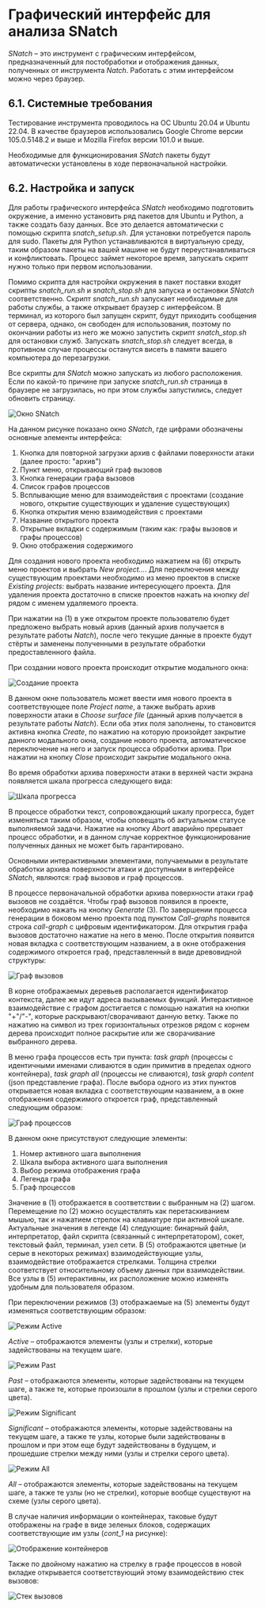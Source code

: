 <div style="page-break-before:always;">
</div>

# <a name="snatch"></a>Графический интерфейс для анализа SNatch
  
*SNatch* – это инструмент с графическим интерфейсом, предназначенный для постобработки и отображения данных, полученных от инструмента *Natch*. Работать с этим интерфейсом можно через браузер.

## 6.1. Системные требования

Тестирование инструмента проводилось на ОС Ubuntu 20.04 и Ubuntu 22.04. В качестве браузеров использовались Google Chrome версии 105.0.5148.2 и выше и Mozilla Firefox версии 101.0 и выше.

Необходимые для функционирования *SNatch* пакеты будут автоматически установлены в ходе первоначальной настройки.

## 6.2. Настройка и запуск

Для работы графического интерфейса *SNatch* необходимо подготовить окружение, а именно установить ряд пакетов для Ubuntu и Python, а также создать базу данных. Все это делается автоматически с помощью скрипта *snatch_setup.sh*. Для установки потребуется пароль для sudo. Пакеты для Python устанавливаются в виртуальную среду, таким образом пакеты на вашей машине не будут переустанавливаться и конфликтовать. Процесс займет некоторое время, запускать скрипт нужно только при первом использовании.

Помимо скрипта для настройки окружения в пакет поставки входят скрипты *snatch_run.sh* и *snatch_stop.sh* для запуска и остановки *SNatch* соответственно. Скрипт *snatch_run.sh* запускает необходимые для работы службы, а также открывает браузер с интерфейсом. В терминал, из которого был запущен скрипт, будут приходить сообщения от сервера, однако, он свободен для использования, поэтому по окончании работы из него же можно запустить скрипт *snatch_stop.sh* для остановки служб. Запускать *snatch_stop.sh* следует всегда, в противном случае процессы останутся висеть в памяти вашего компьютера до перезагрузки.

Все скрипты для *SNatch* можно запускать из любого расположения. Если по какой-то причине при запуске
*snatch_run.sh* страница в браузере не загрузилась, но при этом службы запустились, следует обновить страницу.

![Окно SNatch](https://raw.githubusercontent.com/ispras/natch/main/images/snatch/snatch_interface.png)
  
На данном рисунке показано окно *SNatch*, где цифрами обозначены основные элементы интерфейса:

1. Кнопка для повторной загрузки архив с файлами поверхности атаки (далее просто: "архив")
2. Пункт меню, открывающий граф вызовов
3. Кнопка генерации графа вызовов
4. Список графов процессов
5. Всплывающие меню для взаимодействия с проектами (создание нового, открытие существующих и удаление существующих)
6. Кнопка открытия меню взаимодействия с проектами
7. Название открытого проекта
8. Открытые вкладки с содержимым (таким как: графы вызовов и графы процессов)
9. Окно отображения содержимого

Для создания нового проекта необходимо нажатием на (6) открыть меню проектов и выбрать *New project...*. Для переключения между существующим проектами необходимо из меню проектов в списке *Existing projects:* выбрать название интересующего проекта. Для удаления проекта достаточно в списке проектов нажать на кнопку *del* рядом с именем удаляемого проекта.

При нажатии на (1) в уже открытом проекте пользователю будет предложено выбрать новый архив (данный архив получается в результате работы *Natch*), после чего текущие данные в проекте будут стёрты и заменены полученными в результате обработки предоставленного файла.

При создании нового проекта происходит открытие модального окна:

![Создание проекта](https://raw.githubusercontent.com/ispras/natch/main/images/snatch/snatch_newproj.png)

В данном окне пользователь может ввести имя нового проекта в соответствующее поле *Project name*,
а также выбрать архив поверхности атаки в *Choose surface file* (данный архив получается в результате работы *Natch*). Если оба этих поля заполнены, то становится активна кнопка *Create*, по нажатию на которую произойдет закрытие данного модального окна, создание нового проекта, автоматическое переключение на него и запуск процесса обработки архива. При нажатии на кнопку *Close* происходит закрытие модального окна.

Во время обработки архива поверхности атаки в верхней части экрана появляется шкала прогресса следующего вида:
 
![Шкала прогресса](https://raw.githubusercontent.com/ispras/natch/main/images/snatch/snatch_progressbar.png)

В процессе обработки текст, сопровождающий шкалу прогресса, будет изменяться таким образом, чтобы оповещать об актуальном статусе выполняемой задачи. Нажатие на кнопку *Abort* аварийно прерывает процесс обработки, и в данном случае корректное функционирование полученных данных не может быть гарантировано.

Основными интерактивными элементами, получаемыми в результате обработки архива поверхности атаки
и доступными в интерфейсе *SNatch*, являются: граф вызовов и граф процессов.

В процессе первоначальной обработки архива поверхности атаки граф вызовов не создаётся. Чтобы граф вызовов появился в проекте, необходимо нажать на кнопку *Generate* (3). По завершении процесса генерации в боковом меню проекта под пунктом *Call-graphs* появится строка *call-graph* с цифровым идентификатором. Для открытия графа вызовов достаточно нажатие на него в меню. После открытия появится новая вкладка с соответствующим названием, а в окне отображения содержимого откроется граф, представленный в виде древовидной структуры:

![Граф вызовов](https://raw.githubusercontent.com/ispras/natch/main/images/snatch/snatch_cgraph_overview.png)

В корне отображаемых деревьев располагается идентификатор контекста, далее же идут адреса
вызываемых функций. Интерактивное взаимодействие с графом достигается с помощью нажатия на кнопки "+"/"-", которые раскрывают/сворачивают данную ветку. Также по нажатию на символ из трех горизонтальных отрезков рядом с корнем дерева происходит полное раскрытие или же сворачивание выбранного дерева.

В меню графа процессов есть три пункта: *task graph* (процессы с идентичными именами сливаются в один
примитив в пределах одного контейнера), *task graph all* (процессы не сливаются), *task graph content* (json представление графа). После выбора одного из этих пунктов открывается новая вкладка с соответствующим названием, а в окне отображения содержимого откроется граф, представленный следующим образом:

![Граф процессов](https://raw.githubusercontent.com/ispras/natch/main/images/snatch/snatch_tgraph_ui.png)

В данном окне присутствуют следующие элементы:

1. Номер активного шага выполнения
2. Шкала выбора активного шага выполнения
3. Выбор режима отображения графа
4. Легенда графа
5. Граф процессов

Значение в (1) отображается в соответствии с выбранным на (2) шагом. Перемещение по (2) можно осуществлять как перетаскиванием мышью, так и нажатием стрелок на клавиатуре при активной шкале.
Актуальные значения в легенде (4) следующие: бинарный файл, интерпретатор, файл скрипта (связанный с интерпретатором), сокет, текстовый файл, терминал, узел сети.
В (5) отображаются цветные (и серые в некоторых режимах) взаимодействующие узлы, взаимодействие
отображается стрелками. Толщина стрелки соответствует относительному объему данных при взаимодействии. Все узлы в (5) интерактивны, их расположение можно изменять удобным для пользователя образом.

При переключении режимов (3) отображаемые на (5) элементы будут изменяться соответствующим образом:

![Режим Active](https://raw.githubusercontent.com/ispras/natch/main/images/snatch/snatch_tgraph_active.png)

*Active* – отображаются элементы (узлы и стрелки), которые задействованы на текущем шаге.

![Режим Past](https://raw.githubusercontent.com/ispras/natch/main/images/snatch/snatch_tgraph_past.png)

*Past* – отображаются элементы, которые задействованы на текущем шаге, а также те, которые произошли в прошлом (узлы и стрелки серого цвета).

![Режим Significant](https://raw.githubusercontent.com/ispras/natch/main/images/snatch/snatch_tgraph_signif.png)

*Significant* – отображаются элементы, которые задействованы на текущем шаге, а также те узлы, которые были задействованы в прошлом и при этом еще будут задействованы в будущем, и прошедшие стрелки между ними (узлы и стрелки серого цвета).

![Режим All](https://raw.githubusercontent.com/ispras/natch/main/images/snatch/snatch_tgraph_all.png)

*All* – отображаются элементы, которые задействованы на текущем шаге, а также те узлы (но не стрелки), которые вообще существуют на схеме (узлы серого цвета).

В случае наличия информации о контейнерах, таковые будут отображены на графе в виде зеленых блоков, содержащих соответствующие им узлы (*cont_1* на рисунке):

![Отображение контейнеров](https://raw.githubusercontent.com/ispras/natch/main/images/snatch/snatch_tgraph_container.png)

Также по двойному нажатию на стрелку в графе процессов в новой вкладке открывается соответствующий этому взаимодействию стек вызовов:

![Стек вызовов](https://raw.githubusercontent.com/ispras/natch/main/images/snatch/snatch_tgraph_cstack.png)

